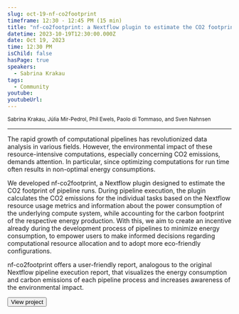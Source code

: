 ```yaml
---
slug: oct-19-nf-co2footprint
timeframe: 12:30 - 12:45 PM (15 min)
title: "nf-co2footprint: a Nextflow plugin to estimate the CO2 footprint of pipeline runs"
datetime: 2023-10-19T12:30:00.000Z
date: Oct 19, 2023
time: 12:30 PM
isChild: false
hasPage: true
speakers:
  - Sabrina Krakau
tags:
  - Community
youtube: 
youtubeUrl: 
---
```


<div className="mb-4">
  <small className="typo-small">
    Sabrina Krakau, Júlia Mir-Pedrol, Phil Ewels, Paolo di Tommaso, and Sven Nahnsen
  </small>
</div>

<hr className="border-t border-gray-50 mb-4 opacity-20" />

The rapid growth of computational pipelines has revolutionized data analysis in various fields. However, the environmental impact of these resource-intensive computations, especially concerning CO2 emissions, demands attention. In particular, since optimizing computations for run time often results in non-optimal energy consumptions.

We developed nf-co2footprint, a Nextflow plugin designed to estimate the CO2 footprint of pipeline runs. During pipeline execution, the plugin calculates the CO2 emissions for the individual tasks based on the Nextflow resource usage metrics and information about the power consumption of the underlying compute system, while accounting for the carbon footprint of the respective energy production. With this, we aim to create an incentive already during the development process of pipelines to minimize energy consumption, to empower users to make informed decisions regarding computational resource allocation and to adopt more eco-friendly configurations.

nf-co2footprint offers a user-friendly report, analogous to the original Nextflow pipeline execution report, that visualizes the energy consumption and carbon emissions of each pipeline process and increases awareness of the environmental impact.

<div>
  <Button to="https://github.com/qbic-pipelines/nf-co2footprint" variant="secondary" size="md" arrow>
    View project
  </Button>
</div>